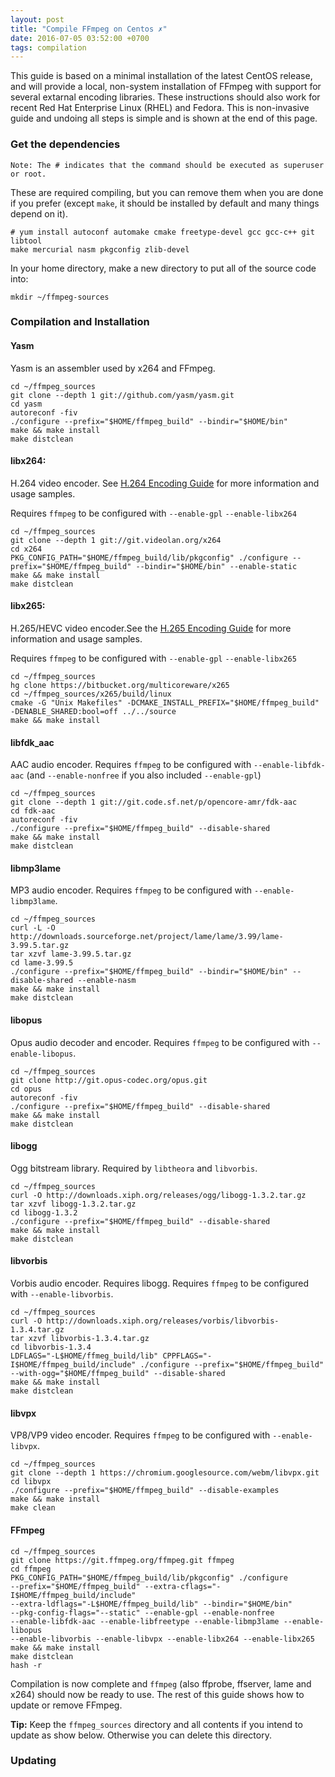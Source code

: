 ```yaml
---
layout: post
title: "Compile FFmpeg on Centos ✗"
date: 2016-07-05 03:52:00 +0700
tags: compilation
---
```


This guide is based on a minimal installation of the latest CentOS release,
and will provide a local, non-system installation of FFmpeg with support for
several extarnal encoding libraries. These instructions should also work for
recent Red Hat Enterprise Linux (RHEL) and Fedora. This is non-invasive guide
and undoing all steps is simple and is shown at the end of this page.

### Get the dependencies
`Note: The # indicates that the command should be executed as superuser or
root.`

These are required compiling, but you can remove them when you are done if you
prefer (except `make`, it should be installed by default and many things
depend on it).

```
# yum install autoconf automake cmake freetype-devel gcc gcc-c++ git libtool
make mercurial nasm pkgconfig zlib-devel
```

In your home directory, make a new directory to put all of the source code
into:

`mkdir ~/ffmpeg-sources`

### Compilation and Installation

#### Yasm

Yasm is an assembler used by x264 and FFmpeg.


```
cd ~/ffmpeg_sources
git clone --depth 1 git://github.com/yasm/yasm.git
cd yasm
autoreconf -fiv
./configure --prefix="$HOME/ffmpeg_build" --bindir="$HOME/bin"
make && make install
make distclean
```

#### libx264: 

H.264 video encoder. See [H.264 Encoding Guide](https://goo.gl/Y44My4) for 
more information and usage samples. 

Requires `ffmpeg` to be configured with `--enable-gpl` `--enable-libx264`

```
cd ~/ffmpeg_sources
git clone --depth 1 git://git.videolan.org/x264
cd x264
PKG_CONFIG_PATH="$HOME/ffmpeg_build/lib/pkgconfig" ./configure --prefix="$HOME/ffmpeg_build" --bindir="$HOME/bin" --enable-static
make && make install
make distclean
```

#### libx265:

H.265/HEVC video encoder.See the [H.265 Encoding Guide](https://goo.gl/gByzia)
for more information and usage samples.

Requires `ffmpeg` to be configured with `--enable-gpl` `--enable-libx265`

```
cd ~/ffmpeg_sources
hg clone https://bitbucket.org/multicoreware/x265
cd ~/ffmpeg_sources/x265/build/linux
cmake -G "Unix Makefiles" -DCMAKE_INSTALL_PREFIX="$HOME/ffmpeg_build" -DENABLE_SHARED:bool=off ../../source
make && make install
```

#### libfdk_aac
AAC audio encoder.
Requires `ffmpeg` to be configured with `--enable-libfdk-aac` (and
`--enable-nonfree` if you also included `--enable-gpl`)

```
cd ~/ffmpeg_sources
git clone --depth 1 git://git.code.sf.net/p/opencore-amr/fdk-aac
cd fdk-aac
autoreconf -fiv
./configure --prefix="$HOME/ffmpeg_build" --disable-shared
make && make install
make distclean
```

#### libmp3lame
MP3 audio encoder.
Requires `ffmpeg` to be configured with `--enable-libmp3lame`.

```
cd ~/ffmpeg_sources
curl -L -O http://downloads.sourceforge.net/project/lame/lame/3.99/lame-3.99.5.tar.gz
tar xzvf lame-3.99.5.tar.gz
cd lame-3.99.5
./configure --prefix="$HOME/ffmpeg_build" --bindir="$HOME/bin" --disable-shared --enable-nasm
make && make install
make distclean
```

#### libopus
Opus audio decoder and encoder.
Requires `ffmpeg` to be configured with `--enable-libopus`.

```
cd ~/ffmpeg_sources
git clone http://git.opus-codec.org/opus.git
cd opus
autoreconf -fiv
./configure --prefix="$HOME/ffmpeg_build" --disable-shared
make && make install
make distclean
```

#### libogg
Ogg bitstream library. Required by `libtheora` and `libvorbis`.

```
cd ~/ffmpeg_sources
curl -O http://downloads.xiph.org/releases/ogg/libogg-1.3.2.tar.gz
tar xzvf libogg-1.3.2.tar.gz
cd libogg-1.3.2
./configure --prefix="$HOME/ffmpeg_build" --disable-shared
make && make install
make distclean
```

#### libvorbis
Vorbis audio encoder. Requires libogg.
Requires `ffmpeg` to be configured with `--enable-libvorbis`.

```
cd ~/ffmpeg_sources
curl -O http://downloads.xiph.org/releases/vorbis/libvorbis-1.3.4.tar.gz
tar xzvf libvorbis-1.3.4.tar.gz
cd libvorbis-1.3.4
LDFLAGS="-L$HOME/ffmeg_build/lib" CPPFLAGS="-I$HOME/ffmpeg_build/include" ./configure --prefix="$HOME/ffmpeg_build" --with-ogg="$HOME/ffmpeg_build" --disable-shared
make && make install
make distclean
```

#### libvpx
VP8/VP9 video encoder.
Requires `ffmpeg` to be configured with `--enable-libvpx`.

```
cd ~/ffmpeg_sources
git clone --depth 1 https://chromium.googlesource.com/webm/libvpx.git
cd libvpx
./configure --prefix="$HOME/ffmpeg_build" --disable-examples
make && make install
make clean
```


#### FFmpeg

```
cd ~/ffmpeg_sources
git clone https://git.ffmpeg.org/ffmpeg.git ffmpeg
cd ffmpeg
PKG_CONFIG_PATH="$HOME/ffmpeg_build/lib/pkgconfig" ./configure 
--prefix="$HOME/ffmpeg_build" --extra-cflags="-I$HOME/ffmpeg_build/include" 
--extra-ldflags="-L$HOME/ffmpeg_build/lib" --bindir="$HOME/bin" 
--pkg-config-flags="--static" --enable-gpl --enable-nonfree 
--enable-libfdk-aac --enable-libfreetype --enable-libmp3lame --enable-libopus
--enable-libvorbis --enable-libvpx --enable-libx264 --enable-libx265
make && make install
make distclean
hash -r
```

Compilation is now complete and `ffmpeg` (also ffprobe, ffserver, lame and
x264) should now be ready to use. The rest of this guide shows how to update
or remove FFmpeg.

**Tip:** Keep the `ffmpeg_sources` directory and all contents if you intend to
update as show below. Otherwise you can delete this directory.

### Updating
